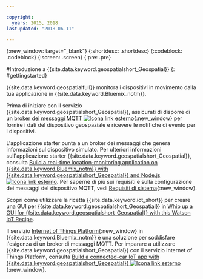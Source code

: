 ```yaml
---

copyright:
  years: 2015, 2018
lastupdated: "2018-06-11"

---
```


<!-- Attribute definitions -->
{:new_window: target="_blank"}
{:shortdesc: .shortdesc}
{:codeblock: .codeblock}
{:screen: .screen}
{:pre: .pre}


#Introduzione a {{site.data.keyword.geospatialshort_Geospatial}}
{: #gettingstarted}

{{site.data.keyword.geospatialfull}} monitora i dispositivi in movimento dalla tua applicazione in {{site.data.keyword.Bluemix_notm}}.

Prima di iniziare con il servizio {{site.data.keyword.geospatialshort_Geospatial}}, assicurati di disporre di un [broker dei messaggi MQTT ![Icona link esterno](../../icons/launch-glyph.svg "Icona link esterno")](http://mqtt.org/){:new_window} per fornire i dati del dispositivo geospaziale e ricevere le notifiche di evento per i dispositivi.

L'applicazione starter punta a un broker dei messaggi che genera informazioni sul dispositivo simulato. Per ulteriori informazioni sull'applicazione starter {{site.data.keyword.geospatialshort_Geospatial}}, consulta [Build a real-time location-monitoring application on {{site.data.keyword.Bluemix_notm}} with {{site.data.keyword.geospatialshort_Geospatial}} and Node.js ![Icona link esterno](../../icons/launch-glyph.svg "Icona link esterno")](https://developer.ibm.com/streamsdev/docs/build-real-time-location-monitoring-application-ibm-cloud-geospatial-analytics-node-js/). Per saperne di più sui requisiti e sulla configurazione dei messaggi del dispositivo MQTT, vedi [Requisiti di sistema](/docs/services/geospatial/requirements.html){:new_window}.

Scopri come utilizzare la ricetta {{site.data.keyword.iot_short}} per creare una GUI per {{site.data.keyword.geospatialshort_Geospatial}} in [Whip up a GUI for {{site.data.keyword.geospatialshort_Geospatial}} with this Watson IoT Recipe](https://www.ibm.com/blogs/bluemix/2017/03/whip-gui-geospatial-analytics-watson-iot-recipe/).

Il servizio [Internet of Things Platform](https://console.bluemix.net/catalog/services/internet-of-things-platform/){:new_window} in {{site.data.keyword.Bluemix_notm}} è una soluzione per soddisfare l'esigenza di un broker di messaggi MQTT. Per imparare a utilizzare {{site.data.keyword.geospatialshort_Geospatial}} con il servizio Internet of Things Platform, consulta [Build a connected-car IoT app with {{site.data.keyword.geospatialshort_Geospatial}} ![Icona link esterno](../../icons/launch-glyph.svg "Icona link esterno")](http://www.ibm.com/developerworks/mobile/library/mo-connectedcar-app/index.html){:new_window}.
